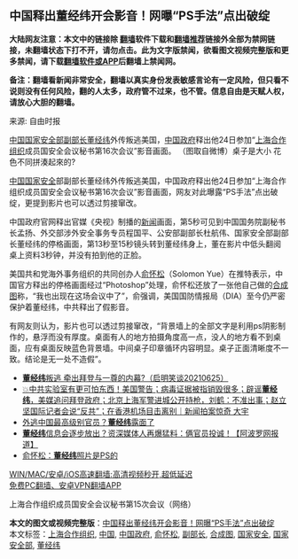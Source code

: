  <h2>中国释出董经纬开会影音！网曝“PS手法”点出破绽</h2> <p class="notice"><b>大陆网友注意：本文中的链接除 <a href="https://github.com/bannedbook/fanqiang" >翻墙</a>软件下载和<a href="https://github.com/killgcd/justmysocks/blob/master/README.md">翻墙推荐</a>链接外全部为禁网链接，未翻墙状态下打不开，请勿点击。此为文字版禁闻，欲看图文视频完整版和更多禁闻，请下载<a href="https://github.com/bannedbook/fanqiang">翻墙软件或APP</a>后翻墙上禁闻网。</p><p>备注：翻墙看新闻非常安全，翻墙以真实身份发表敏感言论有一定风险，但只看不说则没有任何风险，翻的人太多，政府管不过来，也不管。信息自由是天赋人权，请放心大胆的翻墙。</b></p>  <div class="entry"> <p>来源:&nbsp;自由时报                          </p> <p><span class='wp_keywordlink_affiliate'><a href="https://www.bannedbook.org/" title="中国" target="_blank">中国</a></span><a href="https://www.bannedbook.org/bnews/tag/%e5%9b%bd%e5%ae%b6%e5%ae%89%e5%85%a8%e9%83%a8/" class="st_tag internal_tag" rel="tag" title="标签 国家安全部 下的日志">国家安全部</a><a href="https://www.bannedbook.org/bnews/tag/%e5%89%af%e9%83%a8%e9%95%bf/" class="st_tag internal_tag" rel="tag" title="标签 副部长 下的日志">副部长</a><a href="https://www.bannedbook.org/bnews/tag/%e8%91%a3%e7%bb%8f%e7%ba%ac/" class="st_tag internal_tag" rel="tag" title="标签 董经纬 下的日志">董经纬</a>外传叛逃美国，<a href="https://www.bannedbook.org/bnews/tag/%e4%b8%ad%e5%9b%bd%e6%94%bf%e5%ba%9c/" class="st_tag internal_tag" rel="tag" title="标签 中国政府 下的日志">中国政府</a>释出他24日参加“<a href="https://www.bannedbook.org/bnews/tag/%e4%b8%8a%e6%b5%b7%e5%90%88%e4%bd%9c%e7%bb%84%e7%bb%87/" class="st_tag internal_tag" rel="tag" title="标签 上海合作组织 下的日志">上海合作组织</a>成员国安全会议秘书第16次会议”影音画面。 （图取自微博）桌子是大小 花色不同拼湊起來的?</p>  <p><a href="https://www.bannedbook.org/bnews/tag/%E4%B8%AD%E5%9B%BD/" class="st_tag internal_tag" rel="tag" title="标签 中国 下的日志">中国</a><a href="https://www.bannedbook.org/bnews/tag/%e5%9b%bd%e5%ae%b6%e5%ae%89%e5%85%a8/" class="st_tag internal_tag" rel="tag" title="标签 国家安全 下的日志">国家安全</a>部副部长董经纬外传叛逃美国，中国政府释出他24日参加“上海合作组织成员国安全会议秘书第16次会议”影音画面，网友对此曝露“PS手法”点出破绽，更提到影片也可以透过剪接窜改。</p> <p>中国政府官网释出官媒《央视》制播的<span class='wp_keywordlink_affiliate'><a href="https://www.bannedbook.org/" title="新闻">新闻</a></span>画面，第5秒可见到中国国务院副秘书长孟扬、外交部涉外安全事务专员程国平、公安部副部长杜航伟、国家安全部副部长董经纬的停格画面，第13秒至15秒镜头转到董经纬身上，董在影片中低头翻阅桌上资料3秒钟，并没有拍到他的正脸。</p>  <p>美国共和党海外事务组织的共同创办人<a href="https://www.bannedbook.org/bnews/tag/%e4%bf%9e%e6%80%80%e6%9d%be/" class="st_tag internal_tag" rel="tag" title="标签 俞怀松 下的日志">俞怀松</a>（Solomon Yue）在推特表示，中国官方释出的停格画面经过“Photoshop”处理，俞怀松还放了一张他自己做的<a href="https://www.bannedbook.org/bnews/tag/%E5%90%88%E6%88%90%E5%9B%BE/" class="st_tag internal_tag" rel="tag" title="标签 合成图 下的日志">合成图</a>称，“我也出现在这场会议中了”，俞强调，美国国防情报局（DIA）至今仍严密保护着董经纬，中共释出了假影音。</p> <p>有网友则认为，影片也可以透过剪接窜改，“背景墙上的全部文字是利用ps阴影制作的，悬浮而没有厚度。桌面有人的地方拍摄角度高一点，没人的地方看不到桌面，应有桌面反映蓝色背景墙。中间桌子印章循环内容明显。桌子正面清晰度不一致。结论是无一处不造假”。</p>  <ul class='op-related-articles' title='相关阅读'> <li><a href='https://www.bannedbook.org/bnews/bannedvideo/20210625/1574223.html' target='_blank'><b>董经纬</b>叛逃 牵出拜登与一尊的内幕?（启明笑谈20210625）</a></li> <li><a href='https://www.bannedbook.org/bnews/bannedvideo/20210625/1574097.html' target='_blank'>💥中共实验室有更可怕东西！美国警告；病毒证据被指销毁很多；辟谣<b>董经纬</b>，美媒追问拜登政府；北京上海军警进城公开持枪，刘鹤：不准出事；赵立坚国际记者会说“反共”；在香港机场目击离别｜新闻拍案惊奇 大宇</a></li> <li><a href='https://www.bannedbook.org/bnews/baitai/20210625/1574072.html' target='_blank'>外逃中国最高级别官员？<b>董经纬</b>露面了</a></li> <li><a href='https://www.bannedbook.org/bnews/topimagenews/20210625/1574040.html' target='_blank'><b>董经纬</b>信息会逐步放出？资深媒体人再爆猛料：俩官员投诚！【阿波罗网报道】</a></li> <li><a href='https://www.bannedbook.org/bnews/cbnews/20210625/1574020.html' target='_blank'>俞怀松：<b>董经纬</b>照片是PS的</a></li> </ul> <p class="texttj"> <a href="https://github.com/bannedbook/fanqiang/wiki/V2ray%E6%9C%BA%E5%9C%BA" target="_blank">WIN/MAC/安卓/iOS高速翻墙:高清视频秒开,超低延迟</a><br/> <a href="https://github.com/bannedbook/fanqiang/wiki/%E7%A6%81%E9%97%BB%E7%BD%91%E5%AE%89%E5%8D%93%E7%BF%BB%E5%A2%99%E6%96%B0%E9%97%BBAPP" target="_blank">免费PC翻墙、安卓VPN翻墙APP</a></p><p>上海合作组织成员国安全会议秘书第15次会议（网络）</p> <a name='sharetosocial'></a>       <div><b>本文的图文或视频完整版</b>：<a href='https://www.bannedbook.org/bnews/cbnews/20210626/1574515.html'>中国释出董经纬开会影音！网曝“PS手法”点出破绽</a></div>  </div><!--END ENTRY--> <div class="postfooter"> <div>本文标签：<a href="https://www.bannedbook.org/bnews/tag/%e4%b8%8a%e6%b5%b7%e5%90%88%e4%bd%9c%e7%bb%84%e7%bb%87/" rel="tag">上海合作组织</a>, <a href="https://www.bannedbook.org/bnews/tag/%E4%B8%AD%E5%9B%BD/" rel="tag">中国</a>, <a href="https://www.bannedbook.org/bnews/tag/%e4%b8%ad%e5%9b%bd%e6%94%bf%e5%ba%9c/" rel="tag">中国政府</a>, <a href="https://www.bannedbook.org/bnews/tag/%e4%bf%9e%e6%80%80%e6%9d%be/" rel="tag">俞怀松</a>, <a href="https://www.bannedbook.org/bnews/tag/%e5%89%af%e9%83%a8%e9%95%bf/" rel="tag">副部长</a>, <a href="https://www.bannedbook.org/bnews/tag/%E5%90%88%E6%88%90%E5%9B%BE/" rel="tag">合成图</a>, <a href="https://www.bannedbook.org/bnews/tag/%e5%9b%bd%e5%ae%b6%e5%ae%89%e5%85%a8/" rel="tag">国家安全</a>, <a href="https://www.bannedbook.org/bnews/tag/%e5%9b%bd%e5%ae%b6%e5%ae%89%e5%85%a8%e9%83%a8/" rel="tag">国家安全部</a>, <a href="https://www.bannedbook.org/bnews/tag/%e8%91%a3%e7%bb%8f%e7%ba%ac/" rel="tag">董经纬</a></div>  </div><!--END POSTFOOTER--> 
